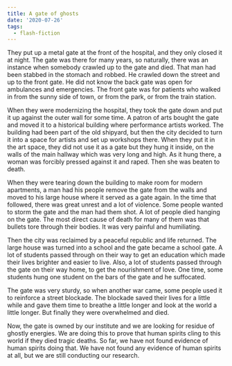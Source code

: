 ```yaml
---
title: A gate of ghosts
date: '2020-07-26'
tags:
  - flash-fiction
---
```


They put up a metal gate at the front of the hospital, and they only closed it
at night. The gate was there for many years, so naturally, there was an instance
when somebody crawled up to the gate and died. That man had been stabbed in the
stomach and robbed. He crawled down the street and up to the front gate. He did
not know the back gate was open for ambulances and emergencies. The front gate
was for patients who walked in from the sunny side of town, or from the park, or
from the train station.

<!-- truncate -->

When they were modernizing the hospital, they took the gate down and put it up
against the outer wall for some time. A patron of arts bought the gate and moved
it to a historical building where performance artists worked. The building had
been part of the old shipyard, but then the city decided to turn it into a space
for artists and set up workshops there. When they put it in the art space, they
did not use it as a gate but they hung it inside, on the walls of the main
hallway which was very long and high. As it hung there, a woman was forcibly
pressed against it and raped. Then she was beaten to death.

When they were tearing down the building to make room for modern apartments, a
man had his people remove the gate from the walls and moved to his large house
where it served as a gate again. In the time that followed, there was great
unrest and a lot of violence. Some people wanted to storm the gate and the man
had them shot. A lot of people died hanging on the gate. The most direct cause
of death for many of them was that bullets tore through their bodies. It was
very painful and humiliating.

Then the city was reclaimed by a peaceful republic and life returned. The large
house was turned into a school and the gate became a school gate. A lot of
students passed through on their way to get an education which made their lives
brighter and easier to live. Also, a lot of students passed through the gate on
their way home, to get the nourishment of love. One time, some students hung one
student on the bars of the gate and he suffocated.

The gate was very sturdy, so when another war came, some people used it to
reinforce a street blockade. The blockade saved their lives for a little while
and gave them time to breathe a little longer and look at the world a little
longer. But finally they were overwhelmed and died.

Now, the gate is owned by our institute and we are looking for residue of
ghostly energies. We are doing this to prove that human spirits cling to this
world if they died tragic deaths. So far, we have not found evidence of human
spirits doing that. We have not found any evidence of human spirits at all, but
we are still conducting our research.
